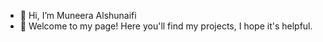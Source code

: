 - 👋 Hi, I’m Muneera Alshunaifi
- 👀 Welcome to my page! Here you'll find my projects, I hope it's helpful.

<!---
MuneeraSH/MuneeraSH is a ✨ special ✨ repository because its `README.md` (this file) appears on your GitHub profile.
You can click the Preview link to take a look at your changes.
--->
